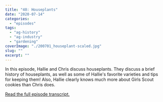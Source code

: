 ```yaml
---
title: "40: Houseplants"
date: "2020-07-14"
categories: 
  - "episodes"
tags: 
  - "ag-history"
  - "ag-industry"
  - "gardening"
coverImage: "./200701_houseplant-scaled.jpg"
slug: ""
excerpt: ""
---
```


In this episode, Hallie and Chris discuss houseplants. They discuss a brief history of houseplants, as well as some of Hallie's favorite varieties and tips for keeping them! Also, Hallie clearly knows much more about Girls Scout cookies than Chris does.

[Read the full episode transcript.](https://www.onetogrowonpod.com/40-houseplants-transcript)
